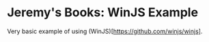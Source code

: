 Jeremy's Books: WinJS Example
=============================

Very basic example of using (WinJS)[https://github.com/winjs/winjs].
